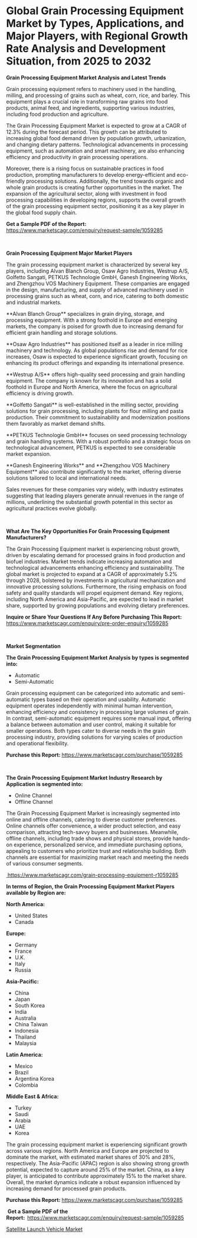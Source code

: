 <p><h1>Global Grain Processing Equipment Market by Types, Applications, and Major Players, with Regional Growth Rate Analysis and Development Situation, from 2025 to 2032</h1></p><p><strong>Grain Processing Equipment Market Analysis and Latest Trends</strong></p>
<p><p>Grain processing equipment refers to machinery used in the handling, milling, and processing of grains such as wheat, corn, rice, and barley. This equipment plays a crucial role in transforming raw grains into food products, animal feed, and ingredients, supporting various industries, including food production and agriculture.</p><p>The Grain Processing Equipment Market is expected to grow at a CAGR of 12.3% during the forecast period. This growth can be attributed to increasing global food demand driven by population growth, urbanization, and changing dietary patterns. Technological advancements in processing equipment, such as automation and smart machinery, are also enhancing efficiency and productivity in grain processing operations.</p><p>Moreover, there is a rising focus on sustainable practices in food production, prompting manufacturers to develop energy-efficient and eco-friendly processing solutions. Additionally, the trend towards organic and whole grain products is creating further opportunities in the market. The expansion of the agricultural sector, along with investment in food processing capabilities in developing regions, supports the overall growth of the grain processing equipment sector, positioning it as a key player in the global food supply chain.</p></p>
<p><strong>Get a Sample PDF of the Report:&nbsp;</strong> <a href="https://www.marketscagr.com/enquiry/request-sample/1059285?utm_campaign=2454&utm_medium=2&utm_source=Github&utm_content=ia&utm_term=16022025&utm_id=grain-processing-equipment">https://www.marketscagr.com/enquiry/request-sample/1059285</a></p>
<p>&nbsp;</p>
<p><strong>Grain Processing Equipment Major Market Players</strong></p>
<p><p>The grain processing equipment market is characterized by several key players, including Alvan Blanch Group, Osaw Agro Industries, Westrup A/S, Golfetto Sangati, PETKUS Technologie GmbH, Ganesh Engineering Works, and Zhengzhou VOS Machinery Equipment. These companies are engaged in the design, manufacturing, and supply of advanced machinery used in processing grains such as wheat, corn, and rice, catering to both domestic and industrial markets.</p><p>**Alvan Blanch Group** specializes in grain drying, storage, and processing equipment. With a strong foothold in Europe and emerging markets, the company is poised for growth due to increasing demand for efficient grain handling and storage solutions. </p><p>**Osaw Agro Industries** has positioned itself as a leader in rice milling machinery and technology. As global populations rise and demand for rice increases, Osaw is expected to experience significant growth, focusing on enhancing its product offerings and expanding its international presence.</p><p>**Westrup A/S** offers high-quality seed processing and grain handling equipment. The company is known for its innovation and has a solid foothold in Europe and North America, where the focus on agricultural efficiency is driving growth.</p><p>**Golfetto Sangati** is well-established in the milling sector, providing solutions for grain processing, including plants for flour milling and pasta production. Their commitment to sustainability and modernization positions them favorably as market demand shifts.</p><p>**PETKUS Technologie GmbH** focuses on seed processing technology and grain handling systems. With a robust portfolio and a strategic focus on technological advancement, PETKUS is expected to see considerable market expansion.</p><p>**Ganesh Engineering Works** and **Zhengzhou VOS Machinery Equipment** also contribute significantly to the market, offering diverse solutions tailored to local and international needs. </p><p>Sales revenues for these companies vary widely, with industry estimates suggesting that leading players generate annual revenues in the range of millions, underlining the substantial growth potential in this sector as agricultural practices evolve globally.</p></p>
<p>&nbsp;</p>
<p><strong>What Are The Key Opportunities For Grain Processing Equipment Manufacturers?</strong></p>
<p><p>The Grain Processing Equipment market is experiencing robust growth, driven by escalating demand for processed grains in food production and biofuel industries. Market trends indicate increasing automation and technological advancements enhancing efficiency and sustainability. The global market is projected to expand at a CAGR of approximately 5.2% through 2028, bolstered by investments in agricultural mechanization and innovative processing solutions. Furthermore, the rising emphasis on food safety and quality standards will propel equipment demand. Key regions, including North America and Asia-Pacific, are expected to lead in market share, supported by growing populations and evolving dietary preferences.</p></p>
<p><strong>Inquire or Share Your Questions If Any Before Purchasing This Report:</strong> <a href="https://www.marketscagr.com/enquiry/pre-order-enquiry/1059285?utm_campaign=2454&utm_medium=2&utm_source=Github&utm_content=ia&utm_term=16022025&utm_id=grain-processing-equipment">https://www.marketscagr.com/enquiry/pre-order-enquiry/1059285</a></p>
<p>&nbsp;</p>
<p><strong>Market Segmentation</strong></p>
<p><strong>The Grain Processing Equipment Market Analysis by types is segmented into:</strong></p>
<p><ul><li>Automatic</li><li>Semi-Automatic</li></ul></p>
<p><p>Grain processing equipment can be categorized into automatic and semi-automatic types based on their operation and usability. Automatic equipment operates independently with minimal human intervention, enhancing efficiency and consistency in processing large volumes of grain. In contrast, semi-automatic equipment requires some manual input, offering a balance between automation and user control, making it suitable for smaller operations. Both types cater to diverse needs in the grain processing industry, providing solutions for varying scales of production and operational flexibility.</p></p>
<p><strong>Purchase this Report:&nbsp;</strong><a href="https://www.marketscagr.com/purchase/1059285?utm_campaign=2454&utm_medium=2&utm_source=Github&utm_content=ia&utm_term=16022025&utm_id=grain-processing-equipment">https://www.marketscagr.com/purchase/1059285</a></p>
<p>&nbsp;</p>
<p><strong>The Grain Processing Equipment Market Industry Research by Application is segmented into:</strong></p>
<p><ul><li>Online Channel</li><li>Offline Channel</li></ul></p>
<p><p>The Grain Processing Equipment Market is increasingly segmented into online and offline channels, catering to diverse customer preferences. Online channels offer convenience, a wider product selection, and easy comparison, attracting tech-savvy buyers and businesses. Meanwhile, offline channels, including trade shows and physical stores, provide hands-on experience, personalized service, and immediate purchasing options, appealing to customers who prioritize trust and relationship building. Both channels are essential for maximizing market reach and meeting the needs of various consumer segments.</p></p>
<p><a href="https://www.marketscagr.com/grain-processing-equipment-r1059285?utm_campaign=2454&utm_medium=2&utm_source=Github&utm_content=ia&utm_term=16022025&utm_id=grain-processing-equipment">&nbsp;https://www.marketscagr.com/grain-processing-equipment-r1059285</a></p>
<p><strong>In terms of Region, the Grain Processing Equipment Market Players available by Region are:</strong></p>
<p>
    <p> <strong> North America: </strong>
        <ul>
            <li>United States</li>
            <li>Canada</li>
        </ul>
        </p> 
    <p> <strong> Europe: </strong>
        <ul>
            <li>Germany</li>
            <li>France</li>
            <li>U.K.</li>
            <li>Italy</li>
            <li>Russia</li>
        </ul>
        </p> 
    <p> <strong> Asia-Pacific: </strong>
        <ul>
            <li>China</li>
            <li>Japan</li>
            <li>South Korea</li>
            <li>India</li>
            <li>Australia</li>
            <li>China Taiwan</li>
            <li>Indonesia</li>
            <li>Thailand</li>
            <li>Malaysia</li>
        </ul>
        </p> 
    <p> <strong> Latin America: </strong>
        <ul>
            <li>Mexico</li>
            <li>Brazil</li>
            <li>Argentina Korea</li>
            <li>Colombia</li>
        </ul>
        </p> 
    <p> <strong> Middle East & Africa: </strong>
        <ul>
            <li>Turkey</li>
            <li>Saudi</li>
            <li>Arabia</li>
            <li>UAE</li>
            <li>Korea</li>
        </ul>
    </p>
    </p>
<p><p>The grain processing equipment market is experiencing significant growth across various regions. North America and Europe are projected to dominate the market, with estimated market shares of 30% and 28%, respectively. The Asia-Pacific (APAC) region is also showing strong growth potential, expected to capture around 25% of the market. China, as a key player, is anticipated to contribute approximately 15% to the market share. Overall, the market dynamics indicate a robust expansion influenced by increasing demand for processed grain products.</p></p>
<p><strong>Purchase this Report: </strong><a href="https://www.marketscagr.com/purchase/1059285?utm_campaign=2454&utm_medium=2&utm_source=Github&utm_content=ia&utm_term=16022025&utm_id=grain-processing-equipment">https://www.marketscagr.com/purchase/1059285</a></p>
<p>&nbsp;<strong>Get a Sample PDF of the Report:&nbsp;&nbsp;</strong><a href="https://www.marketscagr.com/enquiry/request-sample/1059285?utm_campaign=2454&utm_medium=2&utm_source=Github&utm_content=ia&utm_term=16022025&utm_id=grain-processing-equipment">https://www.marketscagr.com/enquiry/request-sample/1059285</a></p>
<p><strong></strong></p>
<p><p><a href="https://github.com/osbornrdaflalo/Market-Research-Report-List-1/blob/main/satellite-launch-vehicle-market.md?utm_campaign=2454&utm_medium=2&utm_source=Github&utm_content=ia&utm_term=16022025&utm_id=grain-processing-equipment">Satellite Launch Vehicle Market</a></p></p>